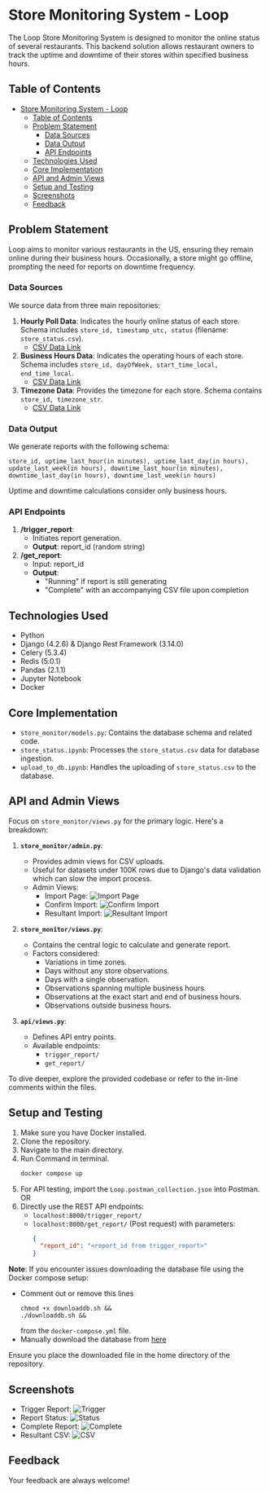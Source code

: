 # Store Monitoring System - Loop

The Loop Store Monitoring System is designed to monitor the online status of several restaurants. This backend solution allows restaurant owners to track the uptime and downtime of their stores within specified business hours.

## Table of Contents

- [Store Monitoring System - Loop](#store-monitoring-system---loop)
  - [Table of Contents](#table-of-contents)
  - [Problem Statement](#problem-statement)
    - [Data Sources](#data-sources)
    - [Data Output](#data-output)
    - [API Endpoints](#api-endpoints)
  - [Technologies Used](#technologies-used)
  - [Core Implementation](#core-implementation)
  - [API and Admin Views](#api-and-admin-views)
  - [Setup and Testing](#setup-and-testing)
  - [Screenshots](#screenshots)
  - [Feedback](#feedback)

## Problem Statement

Loop aims to monitor various restaurants in the US, ensuring they remain online during their business hours. Occasionally, a store might go offline, prompting the need for reports on downtime frequency.

### Data Sources

We source data from three main repositories:

1. **Hourly Poll Data**: Indicates the hourly online status of each store. Schema includes `store_id, timestamp_utc, status` (filename: `store_status.csv`).
   - [CSV Data Link](https://drive.google.com/file/d/1UIx1hVJ7qt_6oQoGZgb8B3P2vd1FD025/view?usp=sharing)
2. **Business Hours Data**: Indicates the operating hours of each store. Schema includes `store_id, dayOfWeek, start_time_local, end_time_local`.
   - [CSV Data Link](https://drive.google.com/file/d/1va1X3ydSh-0Rt1hsy2QSnHRA4w57PcXg/view?usp=sharing)
3. **Timezone Data**: Provides the timezone for each store. Schema contains `store_id, timezone_str`.
   - [CSV Data Link](https://drive.google.com/file/d/101P9quxHoMZMZCVWQ5o-shonk2lgK1-o/view?usp=sharing)

### Data Output

We generate reports with the following schema:

`store_id, uptime_last_hour(in minutes), uptime_last_day(in hours), update_last_week(in hours), downtime_last_hour(in minutes), downtime_last_day(in hours), downtime_last_week(in hours)`

Uptime and downtime calculations consider only business hours.

### API Endpoints

1. **/trigger_report**:
   - Initiates report generation.
   - **Output**: report_id (random string)
2. **/get_report**:
   - Input: report_id
   - **Output**: 
     - "Running" if report is still generating
     - "Complete" with an accompanying CSV file upon completion

## Technologies Used

- Python
- Django (4.2.6) & Django Rest Framework (3.14.0)
- Celery (5.3.4)
- Redis (5.0.1)
- Pandas (2.1.1)
- Jupyter Notebook
- Docker

## Core Implementation
- `store_monitor/models.py`: Contains the database schema and related code.
- `store_status.ipynb`: Processes the `store_status.csv` data for database ingestion.
- `upload_to_db.ipynb`: Handles the uploading of `store_status.csv` to the database.

## API and Admin Views

Focus on `store_monitor/views.py` for the primary logic. Here's a breakdown:

1. **`store_monitor/admin.py`**:
    - Provides admin views for CSV uploads.
    - Useful for datasets under 100K rows due to Django's data validation which can slow the import process.
    - Admin Views:
      - Import Page: ![Import Page](presentation/importing.png)
      - Confirm Import: ![Confirm Import](presentation/import_confirm.png)
      - Resultant Import: ![Resultant Import](presentation/imported.png)

2. **`store_monitor/views.py`**:
    - Contains the central logic to calculate and generate report.
    - Factors considered:
        - Variations in time zones.
        - Days without any store observations.
        - Days with a single observation.
        - Observations spanning multiple business hours.
        - Observations at the exact start and end of business hours.
        - Observations outside business hours.

3. **`api/views.py`**:
    - Defines API entry points.
    - Available endpoints:
      - `trigger_report/`
      - `get_report/`

To dive deeper, explore the provided codebase or refer to the in-line comments within the files.

## Setup and Testing

1. Make sure you have Docker installed.
2. Clone the repository.
3. Navigate to the main directory.
4. Run Command in terminal.
    ```bash
    docker compose up
    ```
5. For API testing, import the `Loop.postman_collection.json` into Postman.
   OR
6. Directly use the REST API endpoints:
   - `localhost:8000/trigger_report/`
   - `localhost:8000/get_report/` (Post request) with parameters:
     ```json
     {
       "report_id": "<report_id from trigger_report>"
     }
     ```
**Note**: If you encounter issues downloading the database file using the Docker compose setup:

- Comment out or remove this lines 
  ```
  chmod +x downloaddb.sh &&
  ./downloaddb.sh &&
  ``` 
  from the `docker-compose.yml` file.
- Manually download the database from [here](https://drive.google.com/file/d/1pFeXdQYQekATfYUjJcQGawBsUIeuKGjH/view?usp=sharing)


Ensure you place the downloaded file in the home directory of the repository.

## Screenshots

- Trigger Report: ![Trigger](presentation/trigger_report.png)
- Report Status: ![Status](presentation/runstatus.png)
- Complete Report: ![Complete](presentation/complete-status.png)
- Resultant CSV: ![CSV](presentation/resultant_report.png)

## Feedback

Your feedback are always welcome!